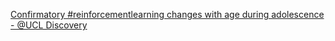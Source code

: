 [Confirmatory #reinforcementlearning changes with age during adolescence - @UCL Discovery](https://qi.tc/qi/111810)